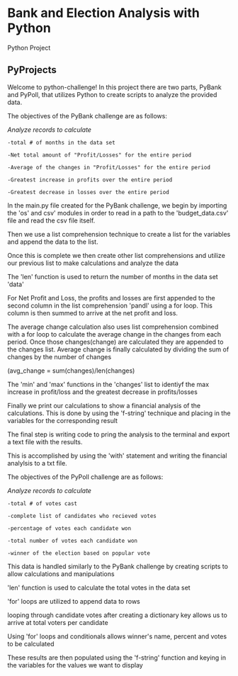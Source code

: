# Bank and Election Analysis with Python
Python Project

## PyProjects

Welcome to python-challenge! In this project there are two parts, PyBank and PyPoll, that utilizes Python to create scripts to analyze the provided data. 

The objectives of the PyBank challenge are as follows:

*Analyze records to calculate* 
    
    -total # of months in the data set
   
    -Net total amount of "Profit/Losses" for the entire period
    
    -Average of the changes in "Profit/Losses" for the entire period
    
    -Greatest increase in profits over the entire period
    
    -Greatest decrease in losses over the entire period

In the main.py file created for the PyBank challenge, we begin by importing the 'os' and csv' modules in order to read in a path to the 'budget_data.csv' file and read the csv file itself.

Then we use a list comprehension technique to create a list for the variables and append the data to the list. 

Once this is complete we then create other list comprehensions and utilize our previous list to make calculations and analyze the data

The 'len' function is used to return the number of months in the data set 'data'

For Net Profit and Loss, the profits and losses are first appended to the second column in the list comprehension 'pandl' using a for loop. This column is then summed to arrive at the net profit and loss.

The average change calculation also uses list comprehension combined with a for loop to calculate the average change in the changes from each period. Once those changes(change) are calculated they are appended to the changes list. Average change is finally calculated by dividing the sum of changes by the number of changes
 
 (avg_change = sum(changes)/len(changes)

 The 'min' and 'max' functions in the 'changes' list to identiyf the max increase in profit/loss and the greatest decrease in profits/losses

 Finally we print our calculations to show a financial analysis of the calculations. This is done by using the 'f-string' technique and placing in the variables for the corresponding result

 The final step is writing code to pring the analysis to the terminal and export a text file with the results.

 This is accomplished by using the 'with' statement and writing the financial analylsis to a txt file.


The objectives of the PyPoll challenge are as follows:

*Analyze records to calculate* 
    
    -total # of votes cast
   
    -complete list of candidates who recieved votes
    
    -percentage of votes each candidate won
    
    -total number of votes each candidate won
    
    -winner of the election based on popular vote

This data is handled similarly to the PyBank challenge by creating scripts to allow calculations and manipulations

'len' function is used to calculate the total votes in the data set

'for' loops are utilized to append data to rows

looping through candidate votes after creating a dictionary key allows us to arrive at total voters per candidate

Using 'for' loops and conditionals allows winner's name, percent and votes to be calculated

These results are then populated using the 'f-string' function and keying in the variables for the values we want to display
